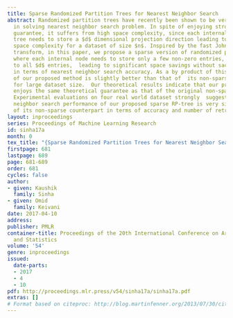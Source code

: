 ```yaml
---
title: Sparse Randomized Partition Trees for Nearest Neighbor Search
abstract: Randomized partition trees have recently been shown to be very effective
  in solving nearest neighbor search problem. In spite of enjoying strong theoretical
  guarantee, it suffers from high space complexity, since each internal node of the
  tree needs to store a $d$ dimensional projection direction leading to a $O(nd)$
  space complexity for a dataset of size $n$. Inspired by the fast Johnson-Lindenstrauss
  transform, in this paper, we propose a sparse version of randomized partition tree
  where each internal node needs to store only a few non-zero entries, as opposed
  to all $d$ entries,  leading to significant space savings without sacrificing  much
  in terms of nearest neighbor search accuracy. As a by product of this,  query time
  of our proposed method is slightly better than that of  its non-sparse counterpart
  for large dataset size.  Our theoretical results indicate that our proposed method
  enjoys the same theoretical guarantee as that of the original non-sparse RP-tree.
  Experimental evaluations on four real world dataset strongly  suggest that nearest
  neighbor search performance of our proposed sparse RP-tree is very similar to that
  of its non-sparse counterpart in terms of accuracy and number of retrieved points.
layout: inproceedings
series: Proceedings of Machine Learning Research
id: sinha17a
month: 0
tex_title: "{Sparse Randomized Partition Trees for Nearest Neighbor Search}"
firstpage: 681
lastpage: 689
page: 681-689
order: 681
cycles: false
author:
- given: Kaushik
  family: Sinha
- given: Omid
  family: Keivani
date: 2017-04-10
address: 
publisher: PMLR
container-title: Proceedings of the 20th International Conference on Artificial Intelligence
  and Statistics
volume: '54'
genre: inproceedings
issued:
  date-parts:
  - 2017
  - 4
  - 10
pdf: http://proceedings.mlr.press/v54/sinha17a/sinha17a.pdf
extras: []
# Format based on citeproc: http://blog.martinfenner.org/2013/07/30/citeproc-yaml-for-bibliographies/
---
```

